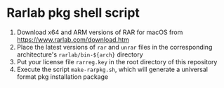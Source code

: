 # Rarlab pkg shell script

1. Download x64 and ARM versions of RAR for macOS from https://www.rarlab.com/download.htm
2. Place the latest versions of `rar` and `unrar` files in the corresponding architecture's `rarlab/bin-${arch}` directory
3. Put your license file `rarreg.key` in the root directory of this repository
4. Execute the script `make-rarpkg.sh`, which will generate a universal format pkg installation package
